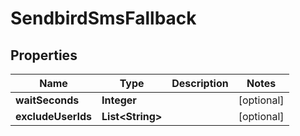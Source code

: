 

# SendbirdSmsFallback


## Properties

| Name | Type | Description | Notes |
|------------ | ------------- | ------------- | -------------|
|**waitSeconds** | **Integer** |  |  [optional] |
|**excludeUserIds** | **List&lt;String&gt;** |  |  [optional] |



